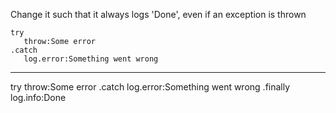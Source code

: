 Change it such that it always logs 'Done', even if an exception is thrown

```hyperlambda
try
   throw:Some error
.catch
   log.error:Something went wrong
```
---
try
   throw:Some error
.catch
   log.error:Something went wrong
.finally
   log.info:Done
